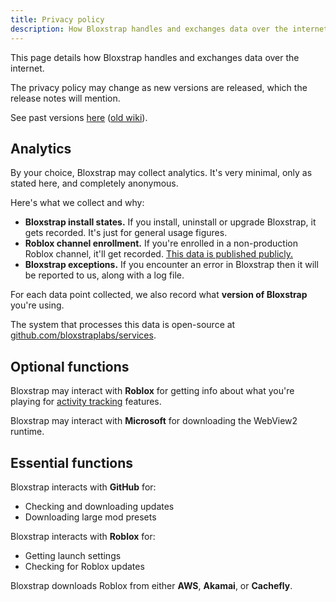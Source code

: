 ```yaml
---
title: Privacy policy
description: How Bloxstrap handles and exchanges data over the internet
---
```


This page details how Bloxstrap handles and exchanges data over the internet.

The privacy policy may change as new versions are released, which the release notes will mention. 

See past versions [here](https://github.com/bloxstraplabs/bloxstraplabs.com/commits/main/src/content/docs/wiki/info/privacy-policy.md) ([old wiki](https://github.com/bloxstraplabs/bloxstrap/wiki/Privacy-Policy/_history)).

## Analytics

By your choice, Bloxstrap may collect analytics. It's very minimal, only as stated here, and completely anonymous.

Here's what we collect and why:
- **Bloxstrap install states.** If you install, uninstall or upgrade Bloxstrap, it gets recorded. It's just for general usage figures.
- **Roblox channel enrollment.** If you're enrolled in a non-production Roblox channel, it'll get recorded. [This data is published publicly.](https://grafana.pizzaboxer.xyz/public-dashboards/a9fb9745c73a4abaa4ba2da10c885b89)
- **Bloxstrap exceptions.** If you encounter an error in Bloxstrap then it will be reported to us, along with a log file.

For each data point collected, we also record what **version of Bloxstrap** you're using.

The system that processes this data is open-source at [github.com/bloxstraplabs/services](https://github.com/bloxstraplabs/services).

## Optional functions

Bloxstrap may interact with **Roblox** for getting info about what you're playing for [activity tracking](/wiki/features/activity-tracking) features.

Bloxstrap may interact with **Microsoft** for downloading the WebView2 runtime.

## Essential functions

Bloxstrap interacts with **GitHub** for:
- Checking and downloading updates
- Downloading large mod presets

Bloxstrap interacts with **Roblox** for:
- Getting launch settings
- Checking for Roblox updates 

Bloxstrap downloads Roblox from either **AWS**, **Akamai**, or **Cachefly**.
